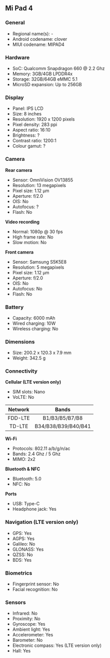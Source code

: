 ## Mi Pad 4

### General

* Regional name(s): -
* Android codename: clover
* MIUI codename: MIPAD4

### Hardware

* SoC: Qualcomm Snapdragon 660 @ 2.2 Ghz
* Memory: 3GB/4GB LPDDR4x
* Storage: 32GB/64GB eMMC 5.1
* MicroSD expansion: Up to 256GB

### Display

* Panel: IPS LCD
* Size: 8 inches
* Resolution: 1920 x 1200 pixels
* Pixel density: 283 ppi
* Aspect ratio: 16:10
* Brightness: ?
* Contrast ratio: 1200:1
* Colour gamut: ?

### Camera

**Rear camera**

* Sensor: OmniVision OV13855
* Resolution: 13 megapixels
* Pixel size: 1.12 µm
* Aperture: f/2.0
* OIS: No
* Autofocus: ?
* Flash: No

**Video recording**

* Normal: 1080p @ 30 fps
* High frame rate: No
* Slow motion: No

**Front camera**

* Sensor: Samsung S5K5E8
* Resolution: 5 megapixels
* Pixel size: 1.12 µm
* Aperture: f/2.0
* OIS: No
* Autofocus: No
* Flash: No

### Battery

* Capacity: 6000 mAh
* Wired charging: 10W
* Wireless charging: No

### Dimensions

* Size: 200.2 x 120.3 x 7.9 mm
* Weight: 342.5 g

### Connectivity

**Cellular (LTE version only)**

* SIM slots: Nano
* VoLTE: No

|  Network  |   Bands   |
|:---------:|:-------------------:|
|  FDD-LTE  |    B1/B3/B5/B7/B8   |
|   TD-LTE  | B34/B38/B39/B40/B41 |

**Wi-Fi**

* Protocols: 802.11 a/b/g/n/ac
* Bands: 2.4 Ghz / 5 Ghz
* MIMO: 2x2

**Bluetooth & NFC**

* Bluetooth: 5.0 
* NFC: No

**Ports**

* USB: Type-C
* Headphone jack: Yes

### Navigation (LTE version only)

* GPS: Yes
* AGPS: Yes
* Galileo: No
* GLONASS: Yes
* QZSS: No
* BDS: Yes

### Biometrics

* Fingerprint sensor: No
* Facial recognition: No

### Sensors

* Infrared: No
* Proximity: No
* Gyroscope: Yes
* Ambient light: Yes
* Accelerometer: Yes
* Barometer: No
* Electronic compass: Yes (LTE version only)
* Hall: Yes